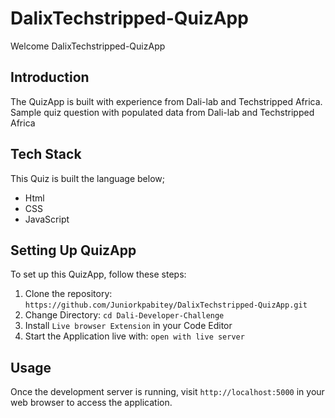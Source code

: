 ﻿# DalixTechstripped-QuizApp


Welcome DalixTechstripped-QuizApp



## Introduction

The QuizApp is built with experience from Dali-lab and Techstripped Africa. Sample quiz question with populated data from Dali-lab and Techstripped Africa


## Tech Stack

This Quiz is built the language below;

- Html
- CSS
- JavaScript

## Setting Up QuizApp

To set up this QuizApp, follow these steps:

1. Clone the repository: `https://github.com/Juniorkpabitey/DalixTechstripped-QuizApp.git`
2. Change Directory: `cd Dali-Developer-Challenge`
3. Install `Live browser Extension` in your Code Editor
4. Start the Application live with: `open with live server`

## Usage

Once the development server is running, visit `http://localhost:5000` in your web browser to access the application.


 
